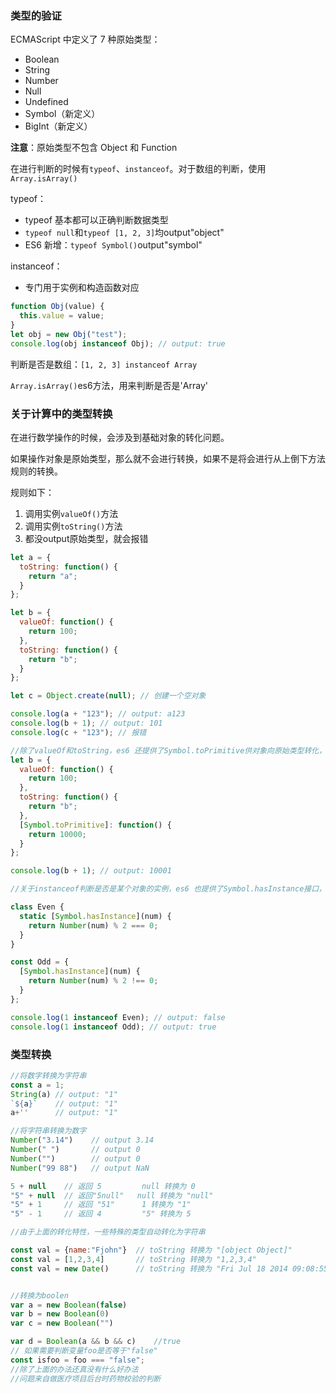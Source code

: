 

### 类型的验证

ECMAScript 中定义了 7 种原始类型：

- Boolean
- String
- Number
- Null
- Undefined
- Symbol（新定义）
- BigInt（新定义）

**注意**：原始类型不包含 Object 和 Function

在进行判断的时候有`typeof`、`instanceof`。对于数组的判断，使用`Array.isArray()`

typeof：

- typeof 基本都可以正确判断数据类型
- `typeof null`和`typeof [1, 2, 3]`均output"object"
- ES6 新增：`typeof Symbol()`output"symbol"

instanceof：

- 专门用于实例和构造函数对应

```javascript
function Obj(value) {
  this.value = value;
}
let obj = new Obj("test");
console.log(obj instanceof Obj); // output: true
```

判断是否是数组：`[1, 2, 3] instanceof Array`

`Array.isArray()`es6方法，用来判断是否是'Array' 



### 关于计算中的类型转换

在进行数学操作的时候，会涉及到基础对象的转化问题。

如果操作对象是原始类型，那么就不会进行转换，如果不是将会进行从上倒下方法规则的转换。

规则如下：

1. 调用实例`valueOf()`方法
2. 调用实例`toString()`方法
3. 都没output原始类型，就会报错

```javascript
let a = {
  toString: function() {
    return "a";
  }
};

let b = {
  valueOf: function() {
    return 100;
  },
  toString: function() {
    return "b";
  }
};

let c = Object.create(null); // 创建一个空对象

console.log(a + "123"); // output: a123
console.log(b + 1); // output: 101
console.log(c + "123"); // 报错

//除了valueOf和toString，es6 还提供了Symbol.toPrimitive供对象向原始类型转化，并且它的优先级最高
let b = {
  valueOf: function() {
    return 100;
  },
  toString: function() {
    return "b";
  },
  [Symbol.toPrimitive]: function() {
    return 10000;
  }
};

console.log(b + 1); // output: 10001

//关于instanceof判断是否是某个对象的实例，es6 也提供了Symbol.hasInstance接口，代码如下：

class Even {
  static [Symbol.hasInstance](num) {
    return Number(num) % 2 === 0;
  }
}

const Odd = {
  [Symbol.hasInstance](num) {
    return Number(num) % 2 !== 0;
  }
};

console.log(1 instanceof Even); // output: false
console.log(1 instanceof Odd); // output: true
```

### 类型转换

```javascript
//将数字转换为字符串
const a = 1;
String(a) // output: "1"
`${a}`    // output: "1"
a+''      // output: "1"

//将字符串转换为数字
Number("3.14")    // output 3.14
Number(" ")       // output 0
Number("")        // output 0
Number("99 88")   // output NaN

5 + null    // 返回 5         null 转换为 0
"5" + null  // 返回"5null"   null 转换为 "null"
"5" + 1     // 返回 "51"      1 转换为 "1" 
"5" - 1     // 返回 4         "5" 转换为 5

//由于上面的转化特性，一些特殊的类型自动转化为字符串

const val = {name:"Fjohn"}  // toString 转换为 "[object Object]"
const val = [1,2,3,4]       // toString 转换为 "1,2,3,4"
const val = new Date()      // toString 转换为 "Fri Jul 18 2014 09:08:55 GMT+0200"


//转换为boolen
var a = new Boolean(false)
var b = new Boolean(0)
var c = new Boolean("")

var d = Boolean(a && b && c)    //true
// 如果需要判断变量foo是否等于"false"
const isfoo = foo === "false";
//除了上面的办法还真没有什么好办法
//问题来自做医疗项目后台时药物校验的判断

```


